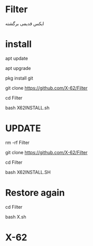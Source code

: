 # Filter

ایکس قدیمی برگشته

# install 

apt update 

apt upgrade

pkg install git

git clone https://github.com/X-62/Filter

cd Filter

bash X62INSTALL.sh

# UPDATE

rm -rf Filter

git clone https://github.com/X-62/Filter

cd Filter

bash X62INSTALL.SH

# Restore again

cd Filter

bash X.sh

# X-62

